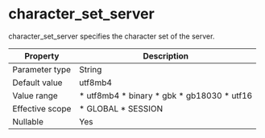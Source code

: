 character_set_server 
=========================================

character_set_server specifies the character set of the server. 


|  **Property**   |                                                                                                               **Description**                                                                                                               |
|-----------------|---------------------------------------------------------------------------------------------------------------------------------------------------------------------------------------------------------------------------------------------|
| Parameter type  | String                                                                                                                                                                                                                                      |
| Default value   | utf8mb4                                                                                                                                                                                                                                     |
| Value range     | * utf8mb4   * binary   * gbk   * gb18030   * utf16    |
| Effective scope | * GLOBAL   * SESSION                                                                                                                                     |
| Nullable        | Yes                                                                                                                                                                                                                                         |


